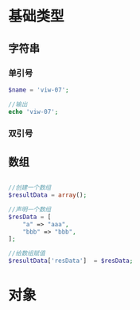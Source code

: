 # 基础类型

## 字符串

### 单引号

```php
$name = 'viw-07';

//输出
echo 'viw-07';
```

### 双引号


## 数组

```php

//创建一个数组
$resultData = array();

//声明一个数组
$resData = [
    "a" => "aaa",
    "bbb" => "bbb",
];

//给数组赋值
$resultData['resData']  = $resData;

```


# 对象
